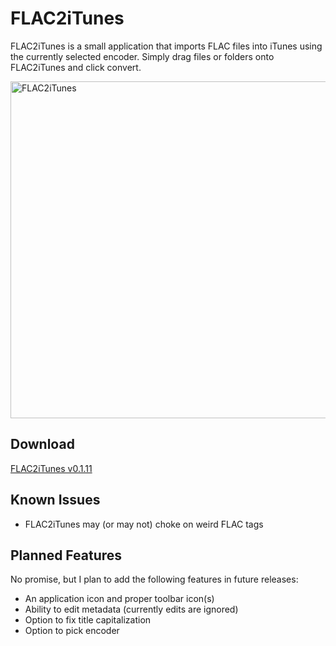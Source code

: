 FLAC2iTunes
===========

FLAC2iTunes is a small application that imports FLAC files into iTunes using the currently selected encoder. Simply drag files or folders onto FLAC2iTunes and click convert.

<img src="http://f.cl.ly/items/3S1M1Z0f1Q1f112B3C41/FLAC2iTunes-0.1.7@2x.png" alt="FLAC2iTunes" width="851" height="539" />

Download
--------

[FLAC2iTunes v0.1.11](https://s3.amazonaws.com/flac2itunes/FLAC2iTunes-0.1.11.zip)

Known Issues
------------

* FLAC2iTunes may (or may not) choke on weird FLAC tags

Planned Features
----------------

No promise, but I plan to add the following features in future releases:

* An application icon and proper toolbar icon(s)
* Ability to edit metadata (currently edits are ignored)
* Option to fix title capitalization
* Option to pick encoder
